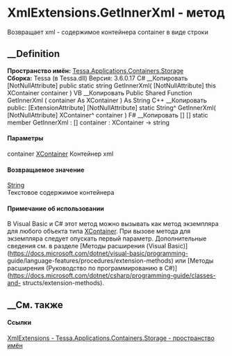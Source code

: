 # XmlExtensions.GetInnerXml - метод
Возвращает xml - содержимое контейнера container в виде строки
## __Definition
 **Пространство имён:**
[Tessa.Applications.Containers.Storage](N_Tessa_Applications_Containers_Storage.htm)  
 **Сборка:** Tessa (в Tessa.dll) Версия: 3.6.0.17
C# __Копировать
    [NotNullAttribute]
    public static string GetInnerXml(
    	[NotNullAttribute] this XContainer container
    )
VB __Копировать
    <ExtensionAttribute>
    <NotNullAttribute>
    Public Shared Function GetInnerXml ( 
    	<NotNullAttribute> container As XContainer
    ) As String
C++ __Копировать
     public:
    [ExtensionAttribute]
    [NotNullAttribute]
    static String^ GetInnerXml(
    	[NotNullAttribute] XContainer^ container
    )
F# __Копировать
     [<ExtensionAttribute>]
    [<NotNullAttribute>]
    static member GetInnerXml : 
            [<NotNullAttribute>] container : XContainer -> string 
#### Параметры
container
[XContainer](https://learn.microsoft.com/dotnet/api/system.xml.linq.xcontainer)
     Контейнер xml 
#### Возвращаемое значение
[String](https://learn.microsoft.com/dotnet/api/system.string)  
Текстовое содержимое контейнера
#### Примечание об использовании
В Visual Basic и C# этот метод можно вызывать как метод экземпляра для любого
объекта типа
[XContainer](https://learn.microsoft.com/dotnet/api/system.xml.linq.xcontainer).
При вызове метода для экземпляра следует опускать первый параметр.
Дополнительные сведения см. в разделе [Методы расширения (Visual
Basic)](https://docs.microsoft.com/dotnet/visual-basic/programming-
guide/language-features/procedures/extension-methods) или [Методы расширения
(Руководство по программированию в
C#)](https://docs.microsoft.com/dotnet/csharp/programming-guide/classes-and-
structs/extension-methods).
##  __См. также
#### Ссылки
[XmlExtensions - ](T_Tessa_Applications_Containers_Storage_XmlExtensions.htm)
[Tessa.Applications.Containers.Storage - пространство
имён](N_Tessa_Applications_Containers_Storage.htm)
